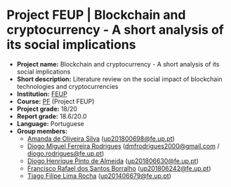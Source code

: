 # Project FEUP | Blockchain and cryptocurrency - A short analysis of its social implications

- **Project name:** Blockchain and cryptocurrency - A short analysis of its social implications
- **Short description:** Literature review on the social impact of blockchain technologies and cryptocurrencies
- **Institution:** [FEUP](https://sigarra.up.pt/feup/en/web_page.Inicial)
- **Course:** [PF](https://sigarra.up.pt/feup/en/UCURR_GERAL.FICHA_UC_VIEW?pv_ocorrencia_id=420521) (Project FEUP)
- **Project grade:** 18/20
- **Report grade:** 18.6/20.0
- **Language:** Portuguese
- **Group members:**
    - [Amanda de Oliveira Silva](https://github.com/AmandaOSilva) (<up201800698@fe.up.pt>)
    - [Diogo Miguel Ferreira Rodrigues](https://github.com/dmfrodrigues) (<dmfrodrigues2000@gmail.com> / <diogo.rodrigues@fe.up.pt>)
    - [Diogo Henrique Pinto de Almeida](https://github.com/diogohalmeida) (<up201806630@fe.up.pt>)
    - [Francisco Rafael dos Santos Borralho](https://github.com/Fborralho) (<up201806242@fe.up.pt>)
    - [Tiago Filipe Lima Rocha](https://github.com/SnarkyTohgo) (<up201406679@fe.up.pt>)

